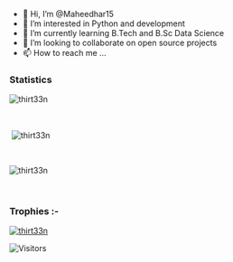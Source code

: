 - 👋 Hi, I’m @Maheedhar15
- 👀 I’m interested in Python and development
- 🌱 I’m currently learning B.Tech and B.Sc Data Science
- 💞️ I’m looking to collaborate on open source projects
- 📫 How to reach me ...

<!---
Maheedhar15/Maheedhar15 is a ✨ special ✨ repository because its `README.md` (this file) appears on your GitHub profile.
You can click the Preview link to take a look at your changes.
--->


<h3>Statistics</h3>
<span>
<p><img align="center"
    src="https://github-readme-stats.vercel.app/api/top-langs?username=Maheedhar15&show_icons=true&locale=en&layout=compact&theme=radical"
    alt="thirt33n" /></p>

 

<br>

 

<p>&nbsp;<img align="center" src="https://github-readme-stats.vercel.app/api?username=Maheedhar15&show_icons=true&theme=radical"
    alt="thirt33n" /></p>

 

<br>

 

<p><img align="center" src="https://github-readme-streak-stats.herokuapp.com/?user=Maheedhar15&theme=radical" alt="thirt33n" /></p>

 

<br>
<h3>Trophies :-</h3>
<p align="left"> <a href="https://github.com/ryo-ma/github-profile-trophy&theme=radical"><img
      src="https://github-profile-trophy.vercel.app/?username=Maheedhar15&theme=radical" alt="thirt33n" /></a> </p>
</span>

 

![Visitors](https://api.visitorbadge.io/api/visitors?path=http%3A%2F%2Fgithub.com%2FMaheedhar15&label=Visitor&labelColor=%23d9e3f0&countColor=%23263759&style=flat)
